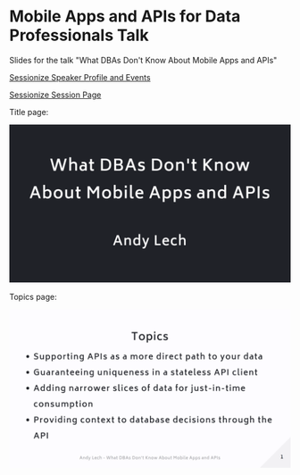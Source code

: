 # Mobile Apps and APIs for Data Professionals Talk

Slides for the talk "What DBAs Don't Know About Mobile Apps and APIs"

[Sessionize Speaker Profile and Events](https://sessionize.com/andy-lech)

[Sessionize Session Page](https://sessionize.com/s/andy-lech/what-dbas-dont-know-about-mobile-apps-and-apis/145960)

Title page:

![Talk Title Page](./.github/images/Mobile%20and%20APIs%20for%20DBAs%20-%20Title%20Page%20-%20@AndyLech.png)

Topics page:

![Talk Topics Page](./.github/images/Mobile%20and%20APIs%20for%20DBAs%20-%20Topics%20Page%20-%20@AndyLech.png)

